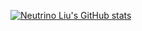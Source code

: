 [![Neutrino Liu's GitHub stats](https://github-readme-stats.vercel.app/api?username=neutrinoliu)](https://github.com/anuraghazra/github-readme-stats)
